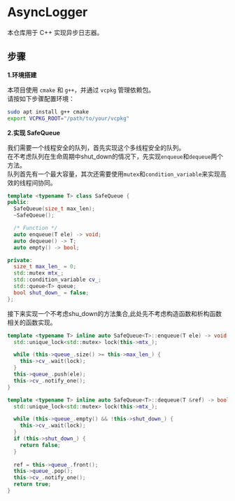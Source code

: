# AsyncLogger
本仓库用于 C++ 实现异步日志器。

## 步骤

**1.环境搭建**

本项目使用 `cmake` 和 `g++`，并通过 `vcpkg` 管理依赖包。  
请按如下步骤配置环境：
```bash
sudo apt install g++ cmake
export VCPKG_ROOT="/path/to/your/vcpkg"
```

**2.实现 SafeQueue**

我们需要一个线程安全的队列，首先实现这个多线程安全的队列。  
在不考虑队列在生命周期中shut_down的情况下，先实现`enqueue`和`dequeue`两个方法。  
队列首先有一个最大容量，其次还需要使用`mutex`和`condition_variable`来实现高效的线程间协同。
```cpp
template <typename T> class SafeQueue {
public:
  SafeQueue(size_t max_len);
  ~SafeQueue();

  /* Function */
  auto enqueue(T ele) -> void;
  auto dequeue() -> T;
  auto empty() -> bool;

private:
  size_t max_len_ = 0;
  std::mutex mtx_;
  std::condition_variable cv_;
  std::queue<T> queue;
  bool shut_down_ = false;
};
```
接下来实现一个不考虑shu_down的方法集合,此处先不考虑构造函数和析构函数相关的函数实现。
```cpp
template <typename T> inline auto SafeQueue<T>::enqueue(T ele) -> void {
  std::unique_lock<std::mutex> lock(this->mtx_);

  while (this->queue_.size() >= this->max_len_) {
    this->cv_.wait(lock);
  }
  this->queue_.push(ele);
  this->cv_.notify_one();
}

template <typename T> inline auto SafeQueue<T>::dequeue(T &ref) -> bool {
  std::unique_lock<std::mutex> lock(this->mtx_);

  while (this->queue_.empty() && !this->shut_down_) {
    this->cv_.wait(lock);
  }
  if (this->shut_down_) {
    return false;
  }
  
  ref = this->queue_.front();
  this->queue_.pop();
  this->cv_.notify_one();
  return true;
}
```